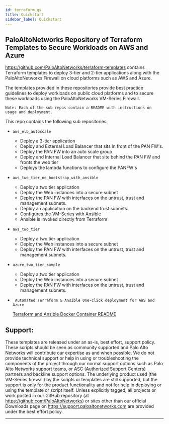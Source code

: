 ```yaml
---
id: terraform_qs
title: Quickstart
sidebar_label: Quickstart
---
```


PaloAltoNetworks Repository of Terraform Templates to Secure Workloads on AWS and Azure
---------------------------------------------------------------------------------------

https://github.com/PaloAltoNetworks/terraform-templates contains Terraform templates to deploy 3-tier and 2-tier applications along with the PaloAltoNetworks Firewall
on cloud platforms such as AWS and Azure.

The templates provided in these repositories provide best practice guidelines to deploy workloads on public cloud platforms
and to secure these workloads using the PaloAltoNetworks VM-Series Firewall.

``` Note: Each of the sub repos contain a README with instructions on usage and deployment. ```

This repo contains the following sub repositories:

   - ``` aws_elb_autoscale ```

      - Deploy a 3-tier application
      - Deploy and External Load Balancer that sits in front of the PAN FW's.
      - Deploy the PAN FW into an auto scale group
      - Deploy and Internal Load Balancer that site behind the PAN FW and fronts the web tier
      - Deploys the lambda functions to configure the PANFW's

   - ``` aws_two_tier_no_bootstrap_with_ansible ```

      - Deploy a two tier application
      - Deploy the Web instances into a secure subnet
      - Deploy the PAN FW with interfaces on the untrust, trust and management subnets.
      - Deploy an application on the backend trust subnets.
      - Configures the VM-Series with Ansible 
      - Ansible is invoked directly from Terraform

   - ``` aws_two_tier ```

      - Deploy a two tier application
      - Deploy the Web instances into a secure subnet
      - Deploy the PAN FW with interfaces on the untrust, trust and management subnets.

   - ``` azure_two_tier_sample ```

      - Deploy a two tier application
      - Deploy the Web instances into a secure subnet
      - Deploy the PAN FW with interfaces on the untrust, trust and management subnets.

   - ``` Automated Terraform & Ansible One-click deployment for AWS and Azure```

        [Terraform and Ansible Docker Container README](docs/terraform_ansible_container)

Support:
--------

These templates are released under an as-is, best effort, support policy. These scripts should be seen as community supported and Palo Alto Networks will contribute our expertise as and when possible. We do not provide technical support or help in using or troubleshooting the components of the project through our normal support options such as Palo Alto Networks support teams, or ASC (Authorized Support Centers) partners and backline support options. The underlying product used (the VM-Series firewall) by the scripts or templates are still supported, but the support is only for the product functionality and not for help in deploying or using the template or script itself. Unless explicitly tagged, all projects or work posted in our GitHub repository (at https://github.com/PaloAltoNetworks) or sites other than our official Downloads page on https://support.paloaltonetworks.com are provided under the best effort policy.

---